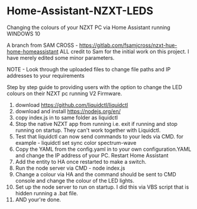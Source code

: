 # Home-Assistant-NZXT-LEDS
Changing the colours of your NZXT PC via Home Assistant running WINDOWS 10

A branch from SAM CROSS - https://gitlab.com/fsamjcross/nzxt-hue-home-homeassistant 
ALL credit to Sam for the initial work on this project.  I have merely edited some minor parameters.

NOTE - Look through the uploaded files to change file paths and IP addresses to your requirements

Step by step guide to providing users with the option to change the LED colours on their NZXT pc running V2 Firmware.

1. download https://github.com/liquidctl/liquidctl
2. download and install https://nodejs.org/en/
3. copy index.js in to same folder as liquidctl
4. Stop the native NZXT app from running i.e. exit if running and stop running on startup.  They can't work together with Liquidctl.
5. Test that liquidctl can now send commands to your leds via CMD.  for example - liquidctl set sync color spectrum-wave
6. Copy the YAML from the config.yaml in to your own configuration.YAML and change the IP address of your PC.  Restart Home Assistant
7. Add the entity to HA once restarted to make a switch.
8. Run the node server via CMD - node index.js
9. Change a colour via HA and the command should be sent to CMD console and change the colour of the LED lights.
10. Set up the node server to run on startup.  I did this via VBS script that is hidden running a .bat file.
11. AND your're done.
